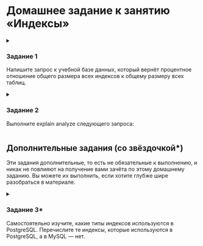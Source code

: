 
# Домашнее задание к занятию «Индексы»

<!--

### Инструкция по выполнению домашнего задания

1. Сделайте fork [репозитория c шаблоном решения](https://github.com/netology-code/sys-pattern-homework) к себе в Github и переименуйте его по названию или номеру занятия, например, https://github.com/имя-вашего-репозитория/gitlab-hw или https://github.com/имя-вашего-репозитория/8-03-hw).
2. Выполните клонирование этого репозитория к себе на ПК с помощью команды `git clone`.
3. Выполните домашнее задание и заполните у себя локально этот файл README.md:
   - впишите вверху название занятия и ваши фамилию и имя;
   - в каждом задании добавьте решение в требуемом виде: текст/код/скриншоты/ссылка;
   - для корректного добавления скриншотов воспользуйтесь инструкцией [«Как вставить скриншот в шаблон с решением»](https://github.com/netology-code/sys-pattern-homework/blob/main/screen-instruction.md);
   - при оформлении используйте возможности языка разметки md. Коротко об этом можно посмотреть в [инструкции по MarkDown](https://github.com/netology-code/sys-pattern-homework/blob/main/md-instruction.md).
4. После завершения работы над домашним заданием сделайте коммит (`git commit -m "comment"`) и отправьте его на Github (`git push origin`).
5. Для проверки домашнего задания преподавателем в личном кабинете прикрепите и отправьте ссылку на решение в виде md-файла в вашем Github.
6. Любые вопросы задавайте в чате учебной группы и/или в разделе «Вопросы по заданию» в личном кабинете.

Желаем успехов в выполнении домашнего задания.

-->

<details>
  <summary>

### Задание 1

Напишите запрос к учебной базе данных, который вернёт процентное отношение общего размера всех индексов к общему размеру всех таблиц.

  </summary>

```
SELECT
    sum(index_length)/sum(data_length)*100 AS '% отношение Индексов к Данным'
FROM
    INFORMATION_SCHEMA.TABLES
WHERE TABLE_SCHEMA = 'sakila'
;
```

|% отношение Индексов к Данным|
|-----------------------------|
|22.2667|

</details>

<details>
  <summary>

### Задание 2

Выполните explain analyze следующего запроса:

  </summary>

```sql
select
  distinct
    concat(c.last_name, ' ', c.first_name),
    sum(p.amount) over (partition by c.customer_id, f.title)
from
  payment p,
  rental r,
  customer c,
  inventory i,
  film f
where
   date (p.payment_date) =  '2005-07-30'
    and  p.payment_date  =  r.rental_date
    and  r.customer_id   =  c.customer_id
    and  i.inventory_id  =  r.inventory_id
```

  - перечислите узкие места

  - оптимизируйте запрос: внесите корректировки по использованию операторов, при необходимости добавьте индексы

 <details>
   <summary>
  
выполнение запроса EXPLAIN 

   </summary>

```
-> Table scan on <temporary>  (cost=2.5..2.5 rows=0) (actual time=5086..5086 rows=391 loops=1)
    -> Temporary table with deduplication  (cost=0..0 rows=0) (actual time=5086..5086 rows=391 loops=1)
        -> Window aggregate with buffering: sum(payment.amount) OVER (PARTITION BY c.customer_id,f.title )   (actual time=2144..4905 rows=642000 loops=1)
            -> Sort: c.customer_id, f.title  (actual time=2144..2206 rows=642000 loops=1)
                -> Stream results  (cost=22.1e+6 rows=16.7e+6) (actual time=0.303..1511 rows=642000 loops=1)
                    -> Nested loop inner join  (cost=22.1e+6 rows=16.7e+6) (actual time=0.297..1305 rows=642000 loops=1)
                        -> Nested loop inner join  (cost=20.5e+6 rows=16.7e+6) (actual time=0.294..1149 rows=642000 loops=1)
                            -> Nested loop inner join  (cost=18.8e+6 rows=16.7e+6) (actual time=0.289..968 rows=642000 loops=1)
                                -> Inner hash join (no condition)  (cost=1.65e+6 rows=16.5e+6) (actual time=0.276..37.6 rows=634000 loops=1)
                                    -> Filter: (cast(p.payment_date as date) = '2005-07-30')  (cost=1.72 rows=16500) (actual time=0.0255..5.07 rows=634 loops=1)
                                        -> Table scan on p  (cost=1.72 rows=16500) (actual time=0.0174..3.56 rows=16044 loops=1)
                                    -> Hash
                                        -> Covering index scan on f using idx_title  (cost=103 rows=1000) (actual time=0.0284..0.181 rows=1000 loops=1)
                                -> Covering index lookup on r using rental_date (rental_date=p.payment_date)  (cost=0.938 rows=1.01) (actual time=937e-6..0.00134 rows=1.01 loops=634000)
                            -> Single-row index lookup on c using PRIMARY (customer_id=r.customer_id)  (cost=250e-6 rows=1) (actual time=136e-6..156e-6 rows=1 loops=642000)
                        -> Single-row covering index lookup on i using PRIMARY (inventory_id=r.inventory_id)  (cost=250e-6 rows=1) (actual time=104e-6..125e-6 rows=1 loops=642000)
```

 </details>


|Таблица|Тип доступа|Возможные индексы|Количество строк за одно сканирование|
|---|---|---|---|
|film|индекс|idx_title|1000|
|payment|ВСЕ| |16500|
|rental|ref|rental_date, idx_fk_inventory_id, idx_fk_customer_id|1|
|customer|eq_ref|ПЕРВИЧНЫЙ|1|
|inventory|eq_ref|ПЕРВИЧНЫЙ|1|

### Анализ:

|Стоимость выполнения запроса|27498093.00|
|---|---|

**Полные сканы таблицы**

Доступ к следующим таблицам осуществляется с помощью полного сканирования таблицы. 
- _Таблица payment с 16500 строками, MySQL считывает все строки в таблице за одно сканирование._

**Полные сканы индекса**

Доступ к следующим таблицам осуществляется с полным сканированием индекса. MySQL считывает весь индекс для этих таблиц.

- _Таблица film:      Используется индекс 'idx_title'._
- _Таблица rental:    Осуществляется доступ к совпадающим строкам, используется индекс «rental_date»._
- _Таблица customer:  Доступ не более чем к одной строке из этой таблицы осуществляется с помощью индекса, ПЕРВИЧНЫЙ КЛЮЧ._
- _Таблица inventory: Доступ не более чем к одной строке из этой таблицы осуществляется с помощью индекса, ПЕРВИЧНЫЙ КЛЮЧ._


Оценка (экспериментальная!)
|Таблица|Количество строк|Расчетное количество строк|
|:---:|---:|---|
|film|1000|1000|
|payment|16500|16500|
|rental|1|1|
|cutomer|1|1|
|inventory|1|1|


### Оптимизация запроса

_Для уменьшения стоимости выполнения запроса, а значит и скоращение по времени его выполнения уберем таблицы из запроса from и присоединим их с помощью операнда join, и исключим обращение к таблице film, поскольку для обработки запроса и вывода необходимой информации таблица не участвует._

_таким образом получим следующий код запроса:_

```sql
select 
  distinct 
    concat(c.last_name, ' ', c.first_name), 
    sum(p.amount) over (partition by c.customer_id)
from 
  rental r 
    join inventory i on i.inventory_id = r.inventory_id
    join payment p   on r.rental_id    = p.rental_id 
    join customer c  on c.customer_id  = p.customer_id 
where 
  date(p.payment_date) = '2005-07-30'
   and p.payment_date  = r.rental_date 
   and r.customer_id   = c.customer_id 
   and i.inventory_id  = r.inventory_id
```


 <details>
   <summary>

выполнение запроса EXPLAIN

   </summary>

```
-> Table scan on <temporary>  (cost=2.5..2.5 rows=0) (actual time=45.4..45.5 rows=391 loops=1)
    -> Temporary table with deduplication  (cost=0..0 rows=0) (actual time=45.4..45.4 rows=391 loops=1)
        -> Window aggregate with buffering: sum(payment.amount) OVER (PARTITION BY c.customer_id )   (actual time=44.4..45.3 rows=634 loops=1)
            -> Sort: c.customer_id  (actual time=44.4..44.5 rows=634 loops=1)
                -> Stream results  (cost=7948 rows=801) (actual time=23.7..44.2 rows=634 loops=1)
                    -> Nested loop inner join  (cost=7948 rows=801) (actual time=23.7..44 rows=634 loops=1)
                        -> Nested loop inner join  (cost=7668 rows=801) (actual time=23.7..43.4 rows=634 loops=1)
                            -> Nested loop inner join  (cost=7388 rows=801) (actual time=23.7..42.7 rows=634 loops=1)
                                -> Covering index scan on r using rental_date  (cost=1625 rows=16010) (actual time=0.035..3.64 rows=16044 loops=1)
                                -> Filter: ((p.customer_id = r.customer_id) and (p.payment_date = r.rental_date) and (cast(p.payment_date as date) = '2005-07-30'))  (cost=0.257 rows=0.05) (actual time=0.00233..0.00235 rows=0.0395 loops=16044)
                                    -> Index lookup on p using fk_payment_rental (rental_id=r.rental_id)  (cost=0.257 rows=1.03) (actual time=0.00172..0.00209 rows=1 loops=16044)
                            -> Single-row index lookup on c using PRIMARY (customer_id=r.customer_id)  (cost=0.25 rows=1) (actual time=977e-6..998e-6 rows=1 loops=634)
                        -> Single-row covering index lookup on i using PRIMARY (inventory_id=r.inventory_id)  (cost=0.25 rows=1) (actual time=826e-6..847e-6 rows=1 loops=634)
```

 </details>


|Таблица|Тип доступа|Возможные индексы|Количество строк за одно сканирование|
|---|---|---|---|
|payment|ref|idx_fk_customer_id, fk_payment_rental, payment_date|1|
|rental|индекс|ПЕРВОНАЧАЛЬНОЕ ОБЩЕСТВО, rental_date, idx_fk_inventory_id, idx_fk_customer_id|16010|
|customer|eq_ref|ПЕРВИЧНЫЙ|1|
|inventory|eq_ref|ПЕРВИЧНЫЙ|1|

### Анализ:

|Стоимость выполнения запроса|8748.86|
|---|---|

Полных сканов таблиц нет

Доступ к таблице rental осуществляется с полным сканированием индекса rental_date.

- _Таблица rental:    Используется индекс 'rental_date'._
- _Таблица payment:   Осуществляется доступ к совпадающим строкам. Используется индекс «fk_payment_rental»._
- _Таблица customer:  Доступ не более чем к одной строке из этой таблицы осуществляется с помощью индекса. используется ПЕРВИЧНЫЙ КЛЮЧ._
- _Таблица inventory: Доступ не более чем к одной строке из этой таблицы осуществляется с помощью индекса. используется ПЕРВИЧНЫЙ КЛЮЧ._

Оценка (экспериментальная!)
|Таблица|Количество строк|Расчетное количество строк|
|:---:|---:|---|
|payment|1|1|
|rental|16010|16010|
|cutomer|1|1|
|inventory|1|1|


--


</details>

## Дополнительные задания (со звёздочкой*)
Эти задания дополнительные, то есть не обязательные к выполнению, и никак не повлияют на получение вами зачёта по этому домашнему заданию. Вы можете их выполнить, если хотите глубже шире разобраться в материале.

<details>
  <summary>

### Задание 3*

Самостоятельно изучите, какие типы индексов используются в PostgreSQL. Перечислите те индексы, которые используются в PostgreSQL, а в MySQL — нет.

  </summary>

<!--
*Приведите ответ в свободной форме.*
-->

Сводная таблица типов индексов

||MySQL|	PostgreSQL|
|---|---|---|
|B-Tree index|	Есть|	Есть|
|Поддерживаемые пространственные индексы(Spatial indexes)|	R-Tree с квадратичным разбиением|	Rtree_GiST(используется линейное разбиение)|
|Hash index|	Только в таблицах типа Memory|	Есть|
|Bitmap index|	Нет|	Есть|
|Reverse index|	Нет|	Нет|
|Inverted index|Есть|	Есть|
|Partial index|	Нет|	Есть|
|Function based index|	Нет|	Есть|




</details>


